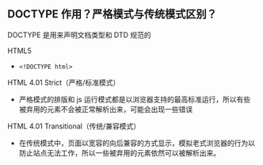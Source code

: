## DOCTYPE 作用？严格模式与传统模式区别？

DOCTYPE 是用来声明文档类型和 DTD 规范的

HTML5

- `<!DOCTYPE html>`

HTML 4.01 Strict（严格/标准模式）

- 严格模式的排版和 js 运行模式都是以浏览器支持的最高标准运行，所以有些被弃用的元素不会被正常解析出来，可能会出现一些错误

HTML 4.01 Transitional（传统/兼容模式）

- 在传统模式中，页面以宽容的向后兼容的方式显示，模拟老式浏览器的行为以防止站点无法工作，所以一些被弃用的元素依然可以被解析出来。